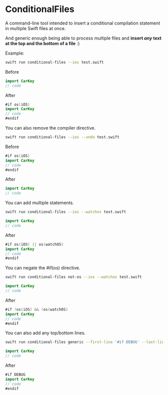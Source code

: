 # ConditionalFiles

A command-line tool intended to insert a conditional compilation statement in multiple Swift files at once.

And generic enough being able to process multiple files and **insert *any* text at the top and the bottom of a file** :)

Example:

```bash
swift run conditional-files --ios test.swift
```

Before

```swift
import CarKey
// code
```

After

```swift
#if os(iOS)
import CarKey
// code
#endif
```

You can also remove the compiler directive.

```bash
swift run conditional-files --ios --undo test.swift
```

Before

```swift
#if os(iOS)
import CarKey
// code
#endif
```

After

```swift
import CarKey
// code
```

You can add multiple statements.

```bash
swift run conditional-files --ios --watchos test.swift
```

```swift
import CarKey
// code
```

After

```swift
#if os(iOS) || os(watchOS)
import CarKey
// code
#endif
```

You can negate the #if(os) directive.

```bash
swift run conditional-files not-os --ios --watchos test.swift
```

```swift
import CarKey
// code
```

After

```swift
#if !os(iOS) && !os(watchOS)
import CarKey
// code
#endif
```

You can also add any top/bottom lines.

```bash
swift run conditional-files generic --first-line '#if DEBUG' --last-line \#endif test.swift
```

```swift
import CarKey
// code
```

After

```swift
#if DEBUG
import CarKey
// code
#endif
```
